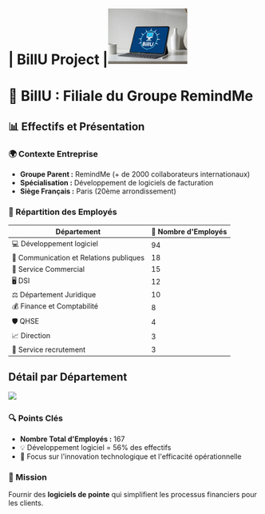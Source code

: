 

# | BillU Project |![](https://github.com/WildCodeSchool/TSSR-2411-P3-G1-BillU/blob/main/S01/RESSOURCES/IMAGES/Design%20sans%20titre.png)

# 🏢 BillU : Filiale du Groupe RemindMe

## 📊 Effectifs et Présentation

### 🌍 Contexte Entreprise
- **Groupe Parent :** RemindMe (+ de 2000 collaborateurs internationaux)
- **Spécialisation :** Développement de logiciels de facturation
- **Siège Français :** Paris (20ème arrondissement)

### 👥 Répartition des Employés

| Département | 👥 Nombre d'Employés |
|------------|---------------------|
| 💻 Développement logiciel | 94 |
| 📣 Communication et Relations publiques | 18 |
| 💼 Service Commercial | 15 |
| 🖥️ DSI | 12 |
| ⚖️ Département Juridique | 10 |
| 💰 Finance et Comptabilité | 8 |
| 🛡️ QHSE | 4 |
| 📈 Direction | 3 |
| 👥 Service recrutement | 3 |

## Détail par Département
![](https://github.com/user-attachments/assets/2473b524-e3d3-4f80-9fe6-5c0d155109bc)

### 🔍 Points Clés
- **Nombre Total d'Employés :** 167
- 💡 Développement logiciel = 56% des effectifs
- 🚀 Focus sur l'innovation technologique et l'efficacité opérationnelle

### 🎯 Mission
Fournir des **logiciels de pointe** qui simplifient les processus financiers pour les clients.








